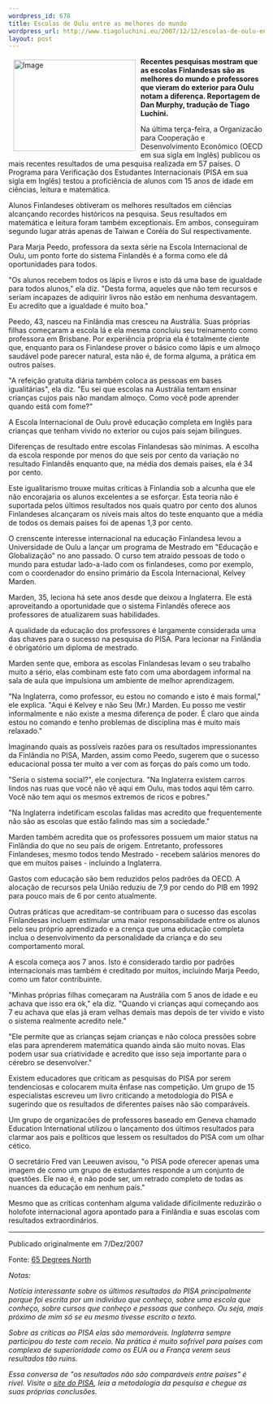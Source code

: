 ```yaml
--- 
wordpress_id: 678
title: Escolas de Oulu entre as melhores do mundo
wordpress_url: http://www.tiagoluchini.eu/2007/12/12/escolas-de-oulu-entre-as-melhores-do-mundo/
layout: post
---
```

<img src="http://www.65degreesnorth.com/images/stories/News/photo_OIS_Kelvey_and_Marja2.JPG" alt="Image" title="Image" align="left" border="0" height="180" hspace="10" vspace="5" width="240" /><strong>Recentes pesquisas mostram que as escolas Finlandesas são as melhores do mundo e professores que vieram do exterior para Oulu notam a diferença. Reportagem de Dan Murphy, tradução de Tiago Luchini.
</strong>

Na última terça-feira, a Organizacão para Cooperação e Desenvolvimento Econômico (OECD em sua sigla em Inglês) publicou os mais recentes resultados de uma pesquisa realizada em 57 países. O Programa para Verificação dos Estudantes Internacionais (PISA em sua sigla em Inglês) testou a proficiência de alunos com 15 anos de idade em ciências, leitura e matemática.

Alunos Finlandeses obtiveram os melhores resultados em ciências alcançando recordes históricos na pesquisa. Seus resultados em matemática e leitura foram também exceptionais. Em ambos, conseguiram segundo lugar atrás apenas de Taiwan e Coréia do Sul respectivamente.

Para Marja Peedo, professora da sexta série na Escola Internacional de Oulu, um ponto forte do sistema Finlandês é a forma como ele dá oportunidades para todos.

"Os alunos recebem todos os lápis e livros e isto dá uma base de igualdade para todos alunos," ela diz. "Desta forma, aqueles que não tem recursos e seriam incapazes de adiquirir livros não estão em nenhuma desvantagem. Eu acredito que a igualdade é muito boa."

Peedo, 43, nasceu na Finlândia mas cresceu na Austrália. Suas próprias filhas começaram a escola lá e ela mesma concluiu seu treinamento como professora em Brisbane. Por experiência própria ela é totalmente ciente que, enquanto para os Finlandese prover o básico como lápis e um almoço saudável pode parecer natural, esta não é, de forma alguma, a prática em outros países.

"A refeição gratuita diária também coloca as pessoas em bases igualitárias", ela diz. "Eu sei que escolas na Austrália tentam ensinar crianças cujos pais não mandam almoço. Como você pode aprender quando está com fome?"

A Escola Internacional de Oulu provê educação completa em Inglês para crianças que tenham vivido no exterior ou cujos pais sejam bilíngues.

Diferenças de resultado entre escolas Finlandesas são mínimas. A escolha da escola responde por menos do que seis por cento da variação no resultado Finlandês enquanto que, na média dos demais países, ela é 34 por cento.

Este igualitarismo trouxe muitas críticas à Finlandia sob a alcunha que ele não encorajaria os alunos excelentes a se esforçar. Esta teoria não é suportada pelos últimos resultados nos quais quatro por cento dos alunos Finlandeses alcançaram os níveis mais altos do teste enquanto que a média de todos os demais países foi de apenas 1,3 por cento.

O crenscente interesse internacional na educação Finlandesa levou a Universidade de Oulu a lançar um programa de Mestrado em "Educação e Globalização" no ano passado. O curso tem atraído pessoas de todo o mundo para estudar lado-a-lado com os finlandeses, como por exemplo, com o coordenador do ensino primário da Escola Internacional, Kelvey Marden.

Marden, 35, leciona há sete anos desde que deixou a Inglaterra. Ele está aproveitando a oportunidade que o sistema Finlandês oferece aos professores de atualizarem suas habilidades.

A qualidade da educação dos professores é largamente considerada uma das chaves para o sucesso na pesquisa do PISA. Para lecionar na Finlândia é obrigatório um diploma de mestrado.

Marden sente que, embora as escolas Finlandesas levam o seu trabalho muito a sério, elas combinam este fato com uma abordagem informal na sala de aula que impulsiona um ambiente de melhor aprendizagem.

"Na Inglaterra, como professor, eu estou no comando e isto é mais formal," ele explica. "Aqui é Kelvey e não Seu (Mr.) Marden. Eu posso me vestir informalmente e não existe a mesma diferença de poder. É claro que ainda estou no comando e tenho problemas de disciplina mas é muito mais relaxado."

Imaginando quais as possíveis razões para os resultados impressionantes da Finlândia no PISA, Marden, assim como Peedo, sugerem que o sucesso educacional possa ter muito a ver com as forças do país como um todo.

"Seria o sistema social?", ele conjectura. "Na Inglaterra existem carros lindos nas ruas que você não vê aqui em Oulu, mas todos aqui têm carro. Você não tem aqui os mesmos extremos de ricos e pobres."

"Na Inglaterra indetificam escolas falidas mas acredito que frequentemente não são as escolas que estão falindo mas sim a sociedade."

Marden também acredita que os professores possuem um maior status na Finlândia do que no seu país de origem. Entretanto, professores Finlandeses, mesmo todos tendo Mestrado - recebem salários menores do que em muitos países - incluindo a Inglaterra.

Gastos com educação são bem reduzidos pelos padrões da OECD. A alocação de recursos pela União reduziu de 7,9 por cendo do PIB em 1992 para pouco mais de 6 por cento atualmente.

Outras práticas que acreditam-se contribuam para o sucesso das escolas Finlandesas incluem estimular uma maior responsabilidade entre os alunos pelo seu próprio aprendizado e a crença que uma educação completa inclua o desenvolvimento da personalidade da criança e do seu comportamento moral.

A escola começa aos 7 anos. Isto é considerado tardio por padrões internacionais mas também é creditado por muitos, incluindo Marja Peedo, como um fator contribuinte.

"Minhas próprias filhas começaram na Austrália com 5 anos de idade e eu achava que isso era ok," ela diz. "Quando vi crianças aqui começando aos 7 eu achava que elas já eram velhas demais mas depois de ter vivido e visto o sistema realmente acredito nele."

"Ele permite que as crianças sejam crianças e não coloca pressões sobre elas para aprenderem matemática quando ainda são muito novas. Elas podem usar sua criatividade e acredito que isso seja importante para o cérebro se desenvolver."

Existem educadores que criticam as pesquisas do PISA por serem tendenciosas e colocarem muita ênfase nas competição. Um grupo de 15 especialistas escreveu um livro criticando a metodologia do PISA e sugerindo que os resultados de diferentes países não são comparáveis.

Um grupo de organizacões de professores baseado em Geneva chamado Education International utilizou o lançamento dos últimos resultados para clarmar aos pais e políticos que lessem os resultados do PISA com um olhar cético.

O secretário Fred van Leeuwen avisou, "o PISA pode oferecer apenas uma imagem de como um grupo de estudantes responde a um conjunto de questões. Ele nao é, e não pode ser, um retrado completo de todas as nuances da educação em nenhum país."

Mesmo que as críticas contenham alguma validade dificilmente reduzirão o holofote internacional agora apontado para a Finlândia e suas escolas com resultados extraordinários.

--------------------------------------------

Publicado originalmente em 7/Dez/2007

Fonte: <a href="http://www.65degreesnorth.com/content/view/517/1/" target="_blank">65 Degrees North</a>

<em>Notas:</em>

<em>Notícia interessante sobre os últimos resultados do PISA principalmente porque foi escrita por um indivíduo que conheço, sobre uma escola que conheço, sobre cursos que conheço e pessoas que conheço. Ou seja, mais próximo de mim só se eu mesmo tivesse escrito o texto.</em>

<em>Sobre as críticas ao PISA elas são memoráveis. Inglaterra sempre participou do teste com receio. Na prática é muito sofrível para países com complexo de superioridade como os EUA ou a França verem seus resultados tão ruins.</em>

<em>Essa conversa de "os resultados não são comparáveis entre países" é rível. Visite o <a href="http://www.pisa.oecd.org/" target="_blank">site do PISA</a>, leia a metodologia da pesquisa e chegue as suas próprias conclusões.</em>
